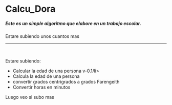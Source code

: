 # Calcu_Dora

<h5> Este es un simple algoritmo que elabore en un trabajo escolar. </h5>
<p> Estare subiendo unos cuantos mas </p> 
<hr>

<br>
<p> Estare subiendo: </p>
  <ul> 
    <li> Calcular la edad de una persona v-0.1/li>
		<li> Calcula la edad de una persona </li>
		<li> convertir grados centrigrados a grados Farengeith </li>
		<li> Convertir horas en minutos </li>
  </ul>
	<p> Luego veo si subo mas </p>
